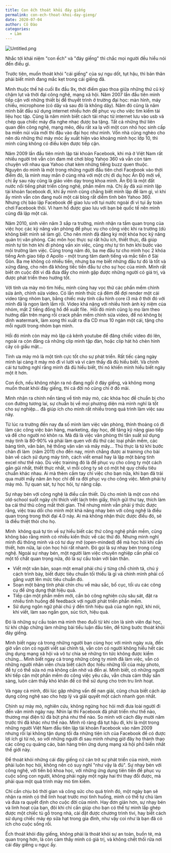 ```yaml
---
title: Con ếch thoát khỏi đáy giếng
permalink: con-ech-thoat-khoi-day-gieng/
date: 2020-07-04
author: Cô Đào
categories:
  - Làm
---
```


![Untitled.png](/images/80063ff5-9670-4002-9981-49522de1fe3a/Untitled.png)

Nhắc tới khái niệm "con ếch" và "đáy giếng" thì chắc mọi người đều hiểu nói đến điều gì.

Trước tiên, muốn thoát khỏi "cái giếng" của sự ngu dốt, tụt hậu, thì bản thân phải biết mình đang mắc kẹt trong cái giếng đã.

Mình thuộc thế hệ cuối 8x đầu 9x, thời điểm giao thoa giữa những thứ cũ kỹ chậm lụt và thời đại công nghệ, mạng xã hội. Năm 2007 lần đầu tiên mình tiếp cận với những thiết bị để thuyết trình ở trường đại học: màn hình, máy chiếu, microphone (có dây và sau đó là không dây). Năm đó cũng là năm mình bắt đầu sử dụng internet nhiều hơn để phục vụ cho việc tìm kiếm tài liệu học tập. Cũng là năm mình biết cách tải nhạc từ internet lưu vào usb và chép qua chiếc máy đĩa nghe nhạc được ba tặng. Tất cả những thứ liên quan đến công nghệ, mạng mẽo, đều rất xa lạ với một con nhỏ học sinh cấp ba miền núi vừa mới thi đậu vào đại học như mình. Vốn nhà cũng nghèo cho nên dù những thứ máy móc ấy xuất hiện vào khoảng mình học lớp 10, thì mình cũng không có điều kiện được tiếp cận.

Năm 2009 lần đầu tiên mình lập tài khoản Facebook, khi mà ở Việt Nam rất nhiều người trẻ vẫn còn đam mê chơi blog Yahoo 360 và vẫn còn tám chuyện với nhau qua Yahoo chat kèm những tiếng buzz quen thuộc. Nguyên do mình là một trong những người đầu tiên chơi Facebook vào thời điểm đó, là mình may mắn ở cùng nhà với một chị đi du học Ấn Độ mới về, chị ấy sau này cũng là giáo viên dạy trong khoa mình. Ấn Độ là một đất nước nổi tiếng phát triển công nghệ, phần mềm mà. Chị ấy đã xúi mình lập tài khoản facebook đi, khi ấy mình cũng chẳng biết mình lập để làm gì, vì khi ấy mình vẫn còn đang nuôi một cái blog rất diễm tình bên Yahoo 360. Nhưng chị bảo lập Facebook để giao lưu với tụi nước ngoài đi vì tụi ấy toàn chơi Facebook thôi. Vì ham hố được giao lưu với bạn bè quốc tế nên mình cũng đã lập một cái.

Năm 2010, sinh viên năm 3 sắp ra trường, mình nhận ra tầm quan trọng của việc học các kỹ năng văn phòng để phục vụ cho công việc khi ra trường (dù không biết mình sẽ làm gì). Cho nên mình đã đăng ký một khóa học kỹ năng quản trị văn phòng. Các môn học thực sự rất hữu ích, thiết thực, đã giúp mình tự tin hơn khi đi phỏng vấn xin việc, cũng như tự tin hơn khi bước vào môi trường làm việc. Cũng trong năm đó, ba mẹ đầu tư cho mình học 2 khóa tiếng Anh giao tiếp ở Apollo - một trung tâm danh tiếng và mắc tiền ở Sài Gòn. Ba mẹ không có nhiều tiền, nhưng ba mẹ biết những đầu tư đó là tốt và xứng đáng, cho nên đã không tiếc tiền đầu tư cho sự học của mình. Mình rất biết ơn cuộc đời vì đã đưa đẩy cho mình gặp được những người có giá trị, và được phát triển theo hướng tốt.

Với tính ưa mày mò tìm hiểu, mình cũng hay vọc thử các phần mềm chỉnh sửa ảnh, chỉnh sửa video. Có lần mình thức cả đêm để đợi render một cái video tặng nhóm bạn, bằng chiếc máy tính cấu hình core i3 mà ở thời đó với mình đã là ngon lành lắm rồi. Video khá nặng với nhiều hình ảnh kỷ niệm của nhóm, mất 2 tiếng đồng hồ để xuất file.  Hồi đó mình cũng lọ mọ làm theo hướng dẫn trên mạng rồi crack phần mềm chỉnh sửa video, để nó không bị dính watermark, làm xong thì xuất ra đĩa CD mua 10 ngàn một cái, tặng cho mỗi người trong nhóm bạn mình.

Hồi đó mình còn mày mò lập cả kênh youtube để đăng chiếc video đó lên, ngoài ra còn đăng cả những clip mình tập đàn, hoặc clip hát hò chèn hình cây cỏ giấu mặt...

Tính ưa mày mò là một tính cực tốt cho sự phát triển. Rất tiếc càng ngày mình lại càng ít mày mò đi vì lười và vì cảm thấy đã đủ hiểu biết. Và chính cái tư tưởng nghĩ rằng mình đã đủ hiểu biết, thì nó khiến mình hiểu biết ngày một ít hơn.

Con ếch, nếu không nhận ra nó đang ngồi ở đáy giếng, và không mong muốn thoát khỏi đáy giếng, thì cả đời nó cũng chỉ ở đó mãi.

Mình nhận ra chính nền tảng về tính mày mò, các khóa học để chuẩn bị cho con đường tương lai, sự chuẩn bị về mọi phương diện mà mình nghĩ là tốt cho sự nghiệp... đã giúp ích cho mình rất nhiều trong quá trình làm việc sau này.

Từ lúc ra trường đến nay đa số mình làm việc văn phòng, thỉnh thoảng có đi làm các công việc bán hàng, marketing, dạy học, để tăng kỹ năng giao tiếp và để cho người nó khôn ra. Mà đã là việc văn phòng thì tần suất sử dụng máy tính là 80-90% và phải làm quen với đủ thứ các loại phần mềm, các bảng tính, văn bản, hệ thống vân vân và mây mây... Thú thực là từ khi bước chân đi làm  (năm 2011) cho đến nay, mình chẳng được ai training cho bài bản về cách sử dụng máy tính, cách viết email hay là lập một bảng tính excel như thế nào. Dù việc training đó là để phục vụ cho công ty một cách gần gũi nhất, thiết thực nhất, vì mỗi công ty sẽ có một hệ quy chiếu tiêu chuẩn khác nhau. Ai mà thèm cầm tay chỉ việc cho bạn nữa, khi bạn đã trải qua mười mấy năm ăn học chỉ để ra đời phục vụ cho công việc. Mình phải tự mày mò. Tự quan sát, tự học hỏi, tự nâng cấp.

Sự nhạy bén với công nghệ là điều cần thiết. Dù cho mình là một con nhỏ old-school suốt ngày chỉ thích viết lách trên giấy, thích gửi thư tay, thích làm ba cái thứ thủ công mất thời gian. Thế nhưng mình vẫn phải ý thức được rằng, việc trau dồi cho mình một khả năng nhạy bén với công nghệ là điều quan trọng trong thời đại 4.0 này. Ai mà không nhận thức được điều đó, sẽ là điều thiệt thòi cho họ.

Mình  không quá tự tin về sự hiểu biết các thứ công nghệ phần mềm, cũng không bảo rằng mình có nhiều kiến thức về các thứ đó. Nhưng mình nghĩ mình đủ thông minh và có tư duy mở (open-minded) để mà học hỏi khi cần thiết, hơn nữa, lại còn học hỏi rất nhanh. Đó gọi là sự nhạy bén trong công nghệ. Ngoài sự nhạy bén, một người làm việc chuyên nghiệp cần phải có một tố chất quan trọng nữa, đó là sự cầu toàn với bản thân.

- Viết một văn bản, soạn một email phải chú ý từng chỗ chính tả, chú ý cách trình bày, biết được tiêu chuẩn tối thiểu là gì và chính mình phải cố gắng vượt lên mức tiêu chuẩn đó.
- Soạn một bảng tính phải chỉn chu về màu sắc, bố cục, tối ưu các công cụ để ứng dụng thật hiệu quả.
- Tiếp cận một phần mềm mới, cần bỏ công nghiên cứu sâu sát, đặt ra nhiều tình huống để feedback với người phát triển phần mềm.
- Sử dụng ngôn ngữ phải chú ý đến tính hiệu quả của ngôn ngữ, khi nói, khi viết, làm sao ngắn gọn, súc tích, hiệu quả.

Đó là những sự cầu toàn mà mình theo đuổi từ khi còn là sinh viên đại học, từ khi chập chững làm những bài tiểu luận đầu tiên, để từng bước thoát khỏi đáy giếng.

Mình biết ngay cả trong những người bạn cùng học với mình ngày xưa, đến giờ vẫn còn có người viết sai chính tả, vẫn còn có người không hiểu hết các ứng dụng mạng xã hội và vô tư chia sẻ những tin tức không được kiểm chứng... Mình biết ngay cả trong những công ty mình đã làm việc, vẫn có những người nhân viên chưa biết cách đọc hiểu những lỗi của máy photo, để tự có thể sửa nó mà không cần nhờ vả đến ai. Mình biết, có những người khi tiếp cận một phần mềm do công việc yêu cầu, vẫn chưa cảm thấy sẵn sàng, luôn cảm thấy khó khăn để có thể sử dụng cho trơn tru linh hoạt.

Và ngay cả mình, đôi lúc gặp những vấn đề nan giải, cũng chưa biết cách áp dụng công nghệ sao cho hợp lý và giải quyết một cách nhanh gọn nhất.

Chính sự mày mò, nghiên cứu, không ngừng học hỏi mới đưa loài người đi đến văn minh ngày nay. Nhìn lại thì Facebook đã phát triển như thế nào, thương mại điện tử đã bứt phá như thế nào. So mình với cách đây mười năm trước thì đã khác như thế nào. Mình rõ ràng đã tụt hậu đi, khi là một trong những người Việt Nam đầu tiên lập tài khoản Facebook vào năm 2009 nhưng rồi lại không tận dụng tối đa những tiện ích của Facebook để có được lợi ích gì từ nó, so với những người đi sau mình nhưng giờ đây họ thành thạo các công cụ quảng cáo, bán hàng trên ứng dụng mạng xã hội phổ biến nhất thế giới này.

Để thoát khỏi những cái đáy giếng cứ cản trở sự phát triển của mình, mình phải luôn học hỏi, không nên có suy nghĩ "như vậy là đủ". Sự nhạy bén với công nghệ, với tiến bộ khoa học, với những ứng dụng tiên tiến để phục vụ cuộc sống con người, không phải ngày một ngày hai thì thay đổi được, mà phải qua một quá trình mày mò tìm kiếm.

Chỉ cần chịu bỏ thời gian và công sức cho quá trình đó, một ngày bạn sẽ nhận ra mình có thể linh hoạt trước mọi tình huống, mình có thể tự chủ làm và đưa ra quyết định cho cuộc đời của mình. Hay đơn giản hơn, sự nhạy bén và linh hoạt của bạn, đôi khi chỉ cần giúp cho bạn có thể tự mình lắp ghép được một chiếc tủ gỗ trong nhà, cài đặt được chương trình tivi, hay biết cách sử dụng chiếc máy ép sữa hạt trong gia đình, như vậy coi như là bạn đã có ích cho cuộc sống rồi.

Ếch thoát khỏi đáy giếng, không phải là thoát khỏi sự an toàn, buồn tẻ, mà quan trọng hơn, là còn cảm thấy mình có giá trị, và không chết thối rữa nơi cái đáy giếng u ngục ấy.
